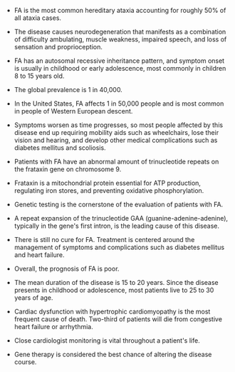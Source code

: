 - FA is the most common hereditary ataxia accounting for roughly 50% of all ataxia cases.

- The disease causes neurodegeneration that manifests as a combination of difficulty ambulating, muscle weakness, impaired speech, and loss of sensation and proprioception.

- FA has an autosomal recessive inheritance pattern, and symptom onset is usually in childhood or early adolescence, most commonly in children 8 to 15 years old.

- The global prevalence is 1 in 40,000.

- In the United States, FA affects 1 in 50,000 people and is most common in people of Western European descent.

- Symptoms worsen as time progresses, so most people affected by this disease end up requiring mobility aids such as wheelchairs, lose their vision and hearing, and develop other medical complications such as diabetes mellitus and scoliosis.

- Patients with FA have an abnormal amount of trinucleotide repeats on the frataxin gene on chromosome 9.

- Frataxin is a mitochondrial protein essential for ATP production, regulating iron stores, and preventing oxidative phosphorylation.

- Genetic testing is the cornerstone of the evaluation of patients with FA.

- A repeat expansion of the trinucleotide GAA (guanine-adenine-adenine), typically in the gene's first intron, is the leading cause of this disease.

- There is still no cure for FA. Treatment is centered around the management of symptoms and complications such as diabetes mellitus and heart failure.

- Overall, the prognosis of FA is poor.

- The mean duration of the disease is 15 to 20 years. Since the disease presents in childhood or adolescence, most patients live to 25 to 30 years of age.

- Cardiac dysfunction with hypertrophic cardiomyopathy is the most frequent cause of death. Two-third of patients will die from congestive heart failure or arrhythmia.

- Close cardiologist monitoring is vital throughout a patient's life.

- Gene therapy is considered the best chance of altering the disease course.